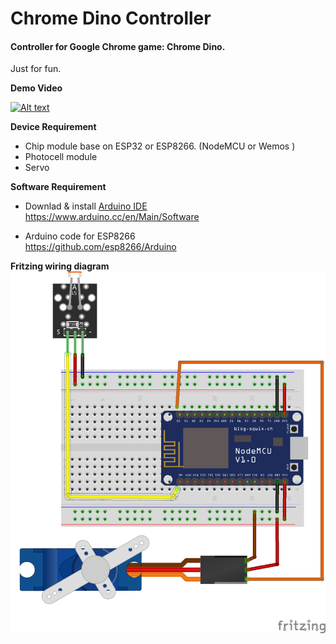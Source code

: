# Chrome Dino Controller
#### Controller for Google Chrome game: Chrome Dino. 
Just for fun.

**Demo Video**

[![Alt text](https://img.youtube.com/vi/2vSPxlb9LJs/0.jpg)](https://www.youtube.com/watch?v=2vSPxlb9LJs)


**Device Requirement**
- Chip module base on ESP32 or ESP8266. (NodeMCU or Wemos )
- Photocell module
- Servo

**Software Requirement**
- Downlad & install [Arduino IDE](https://www.arduino.cc/en/Main/Software)<br>
https://www.arduino.cc/en/Main/Software

- Arduino code for ESP8266<br>
https://github.com/esp8266/Arduino

**Fritzing wiring diagram**
![Image of diagram](diagram.png)<br>





